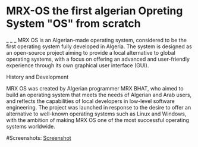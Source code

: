 # MRX-OS the first algerian Opreting System "OS" from scratch
_
_
_
MRX OS is an Algerian-made operating system, considered to be the first operating system fully developed in Algeria. The system is designed as an open-source project aiming to provide a local alternative to global operating systems, with a focus on offering an advanced and user-friendly experience through its own graphical user interface (GUI).

History and Development

MRX OS was created by Algerian programmer MRX BHAT, who aimed to build an operating system that meets the needs of Algerian and Arab users, and reflects the capabilities of local developers in low-level software engineering. The project was launched in response to the desire to offer an alternative to well-known operating systems such as Linux and Windows, with the ambition of making MRX OS one of the most successful operating systems worldwide.

#Screenshots:
[Screenshot](https://raw.githubsercontent.com/Mrxbhat12/MRX-OS/blob/main/20250630_165342.jpg)

